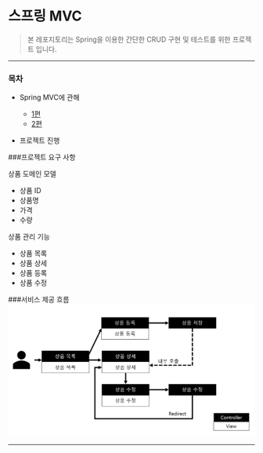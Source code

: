# 스프링 MVC

> 본 레포지토리는 Spring을 이용한 간단한 CRUD 구현 및 테스트를 위한 프로젝트 입니다.

***

### 목차

* Spring MVC에 관해
    * [1편](https://github.com/yeon-06/inflearnMvc1)
    * [2편](https://github.com/yeon-06/inflearnMVC1-2)  

* 프로젝트 진행

###프로젝트 요구 사항  

상품 도메인 모델
* 상품 ID
* 상품명
* 가격
* 수량 

상품 관리 기능
* 상품 목록
* 상품 상세
* 상품 등록
* 상품 수정  

###서비스 제공 흐름
![service flow img](src/main/resources/images/service_flow.PNG)

***